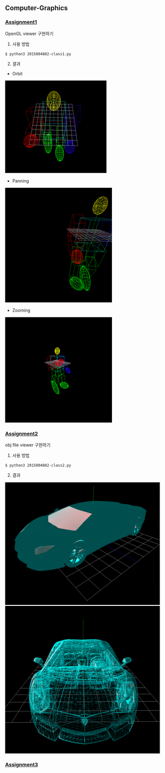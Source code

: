## Computer-Graphics

### [Assignment1](https://github.com/Moong0122/Computer-Graphics/tree/master/Assignment1)
OpenGL viewer 구현하기
1. 사용 방법
```
$ python3 2015004802-class1.py
```

2. 결과

- Orbit

![1-1](/Assignment1/image/1-1.png)

- Panning

![1-2](/Assignment1/image/1-2.png)

- Zooming 

![1-3](/Assignment1/image/1-3.png)

### [Assignment2](https://github.com/Moong0122/Computer-Graphics/tree/master/Assignment2)
obj file viewer 구현하기
1. 사용 방법

```
$ python3 2015004802-class2.py
```

2. 결과

![2-1](/Assignment2/image/2-1.png)
![2-2](/Assignment2/image/2-2.png)


### [Assignment3](https://github.com/Moong0122/Computer-Graphics/tree/master/Assignment3)
